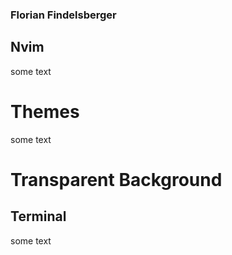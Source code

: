 ### Florian Findelsberger 

## Nvim 
some text

# Themes 
some text


# Transparent Background


## Terminal 
some text



